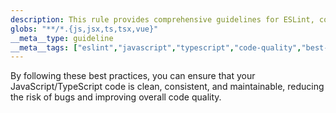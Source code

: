 ```yaml
---
description: This rule provides comprehensive guidelines for ESLint, covering code organization, common patterns, performance, security, testing, and tooling, ensuring high-quality, maintainable JavaScript/TypeScript code.
globs: "**/*.{js,jsx,ts,tsx,vue}"
__meta__type: guideline
__meta__tags: ["eslint","javascript","typescript","code-quality","best-practices"]
---
```

By following these best practices, you can ensure that your JavaScript/TypeScript code is clean, consistent, and maintainable, reducing the risk of bugs and improving overall code quality.